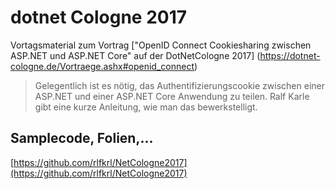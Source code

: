 # dotnet Cologne 2017

Vortagsmaterial zum Vortrag ["OpenID Connect Cookiesharing zwischen ASP.NET und ASP.NET Core" auf der DotNetCologne 2017] (https://dotnet-cologne.de/Vortraege.ashx#openid_connect)
 
> Gelegentlich ist es nötig, das Authentifizierungscookie zwischen einer ASP.NET und einer ASP.NET Core Anwendung zu teilen. Ralf Karle gibt eine kurze Anleitung, wie man das bewerkstelligt.

## Samplecode, Folien,... 
[https://github.com/rlfkrl/NetCologne2017](https://github.com/rlfkrl/NetCologne2017)

